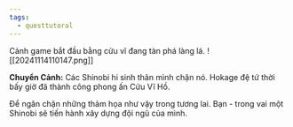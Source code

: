 ```yaml
---
tags:
  - questtutoral
---
```

Cảnh game bắt đầu bằng cửu vĩ đang tàn phá làng lá.
![[20241114110147.png]]

**Chuyển Cảnh:**
Các Shinobi hi sinh thân mình chặn nó. Hokage đệ tứ thời bấy giờ đã thành công phong ấn Cửu Vĩ Hồ.

Để ngăn chặn những thảm họa như vậy trong tương lai. Bạn - trong vai một Shinobi sẽ tiến hành xây dựng đội ngũ của mình. 